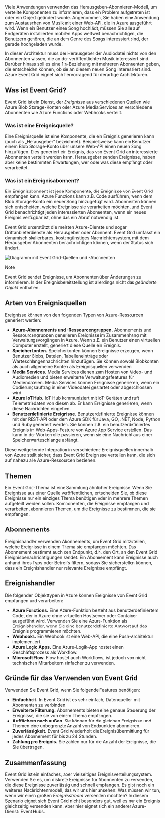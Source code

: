 Viele Anwendungen verwenden das Herausgeben-Abonnieren-Modell, um verteilte Komponenten zu informieren, dass ein Problem aufgetreten ist oder ein Objekt geändert wurde. Angenommen, Sie haben eine Anwendung zum Austauschen von Musik mit einer Web-API, die in Azure ausgeführt wird. Wenn ein Benutzer einen Song hochlädt, müssen Sie alle auf Endgeräten installierten mobilen Apps weltweit benachrichtigen, die Benutzern gehören, die an dem Genre des Songs interessiert sind, der gerade hochgeladen wurde.

In dieser Architektur muss der Herausgeber der Audiodatei nichts von den Abonnenten wissen, die an der veröffentlichten Musik interessiert sind. Darüber hinaus soll es eine 1:n-Beziehung mit mehreren Abonnenten geben, die entscheiden können, ob sie an diesem neuen Song interessiert sind. Azure Event Grid eignet sich hervorragend für derartige Architekturen.

## <a name="what-is-event-grid"></a>Was ist Event Grid?
Event Grid ist ein Dienst, der _Ereignisse_ aus verschiedenen Quellen wie Azure Blob Storage-Konten oder Azure Media Services an verschiedene Abonnenten wie Azure Functions oder Webhooks verteilt.

### <a name="what-is-an-event-source"></a>Was ist eine Ereignisquelle?
Eine Ereignisquelle ist eine Komponente, die ein Ereignis generieren kann (auch als „Herausgeber“ bezeichnet). Beispielsweise kann ein Benutzer einem Blob Storage-Konto über unsere Web-API einen neuen Song hinzufügen. Dies generiert ein Ereignis, das von Event Grid an interessierte Abonnenten verteilt werden kann. Herausgeber senden Ereignisse, haben aber keine bestimmten Erwartungen, wer oder was diese empfängt oder verarbeitet.

### <a name="what-is-an-event-subscriber"></a>Was ist ein Ereignisabonnent?
Ein Ereignisabonnent ist jede Komponente, die Ereignisse von Event Grid empfangen kann. Azure Functions kann z.B. Code ausführen, wenn dem Blob Storage-Konto ein neuer Song hinzugefügt wird. Abonnenten können sich entscheiden, welche Ereignisse sie verarbeiten möchten, und Event Grid benachrichtigt jeden interessierten Abonnenten, wenn ein neues Ereignis verfügbar ist, ohne das ein Abruf notwendig ist.

Event Grid unterstützt die meisten Azure-Dienste und sogar Drittanbieterdienste als Herausgeber oder Abonnent. Event Grid umfasst ein dynamisch skalierbares, kostengünstiges Nachrichtensystem, mit dem Herausgeber Abonnenten benachrichtigen können, wenn der Status sich ändert.

![Diagramm mit Event Grid-Quellen und -Abonnenten](../media-draft/5-event-grid.png)

> [!NOTE]
> Event Grid sendet Ereignisse, um Abonnenten über Änderungen zu informieren. In der Ereignisbereitstellung ist allerdings nicht das _geänderte Objekt_ enthalten.

## <a name="types-of-event-sources"></a>Arten von Ereignisquellen
Ereignisse können von den folgenden Typen von Azure-Ressourcen generiert werden:

- **Azure-Abonnements und -Ressourcengruppen.** Abonnements und Ressourcengruppen generieren Ereignisse im Zusammenhang mit Verwaltungsvorgängen in Azure. Wenn z.B. ein Benutzer einen virtuellen Computer erstellt, generiert diese Quelle ein Ereignis.
- **Speicherkonten.** Speicherkonten können Ereignisse erzeugen, wenn Benutzer Blobs, Dateien, Tabelleneinträge oder Warteschlangennachrichten hinzufügen. Sie können sowohl Blobkonten als auch allgemeine Konten als Ereignisquellen verwenden.
- **Media Services.** Media Services dienen zum Hosten von Video- und Audiomedien und bieten erweiterte Verwaltungsfeatures für Mediendateien. Media Services können Ereignisse generieren, wenn ein Codierungsauftrag in einer Videodatei gestartet oder abgeschlossen wird.
- **Azure IoT Hub.** IoT Hub kommuniziert mit IoT-Geräten und ruft Telemetriedaten von diesen ab. Er kann Ereignisse generieren, wenn diese Nachrichten eingehen.
- **Benutzerdefinierte Ereignisse.** Benutzerdefinierte Ereignisse können mit der REST-API oder dem Azure SDK für Java, GO, .NET, Node, Python und Ruby generiert werden. Sie können z.B. ein benutzerdefiniertes Ereignis im Web-Apps-Feature von Azure App Service erstellen. Das kann in der Workerrolle passieren, wenn sie eine Nachricht aus einer Speicherwarteschlange abfängt.

Diese weitgehende Integration in verschiedene Ereignisquellen innerhalb von Azure stellt sicher, dass Event Grid Ereignisse verteilen kann, die sich auf nahezu alle Azure-Ressourcen beziehen.

## <a name="topics"></a>Themen
Ein Event Grid-Thema ist eine Sammlung ähnlicher Ereignisse. Wenn Sie Ereignisse aus einer Quelle veröffentlichen, entscheiden Sie, ob diese Ereignisse nur ein einziges Thema benötigen oder in mehrere Themen aufgeteilt werden sollen. Komponenten, die Ereignisse empfangen und verarbeiten, abonnieren Themen, um die Ereignisse zu bestimmen, die sie empfangen.

## <a name="subscriptions"></a>Abonnements
Ereignishandler verwenden Abonnements, um Event Grid mitzuteilen, welche Ereignisse in einem Thema sie empfangen möchten. Das Abonnement bestimmt auch den Endpunkt, d.h. den Ort, an den Event Grid Ereignisbenachrichtigungen sendet. Ein Abonnement kann Ereignisse auch anhand ihres Typs oder Betreffs filtern, sodass Sie sicherstellen können, dass ein Ereignishandler nur relevante Ereignisse empfängt.

## <a name="event-handlers"></a>Ereignishandler
Die folgenden Objekttypen in Azure können Ereignisse von Event Grid empfangen und verarbeiten:

- **Azure Functions.** Eine Azure-Funktion besteht aus benutzerdefiniertem Code, der in Azure ohne virtuellen Hostserver oder Container ausgeführt wird. Verwenden Sie eine Azure-Funktion als Ereignishandler, wenn Sie eine benutzerdefinierte Antwort auf das Ereignis programmieren möchten.
- **Webhooks.** Ein Webhook ist eine Web-API, die eine Push-Architektur implementiert.
- **Azure Logic Apps.** Eine Azure-Logik-App hostet einen Geschäftsprozess als Workflow.
- **Microsoft Flow.** Flow hostet auch Workflows, ist jedoch von nicht technischen Mitarbeitern einfacher zu verwenden.

## <a name="should-you-use-event-grid"></a>Gründe für das Verwenden von Event Grid
Verwenden Sie Event Grid, wenn Sie folgende Features benötigen:

- **Einfachheit.** In Event Grid ist es sehr einfach, Datenquellen mit Abonnenten zu verbinden.
- **Erweiterte Filterung.** Abonnements bieten eine genaue Steuerung der Ereignisse, die sie von einem Thema empfangen.
- **Auffächern nach außen.** Sie können für die gleichen Ereignisse und Themen eine unbegrenzte Anzahl von Endpunkten abonnieren.
- **Zuverlässigkeit.** Event Grid wiederholt die Ereignisübermittlung für jedes Abonnement für bis zu 24 Stunden.
- **Zahlung pro Ereignis.** Sie zahlen nur für die Anzahl der Ereignisse, die Sie übertragen.

## <a name="summary"></a>Zusammenfassung
Event Grid ist ein einfaches, aber vielseitiges Ereignisverteilungssystem. Verwenden Sie es, um diskrete Ereignisse für Abonnenten zu versenden, die diese Ereignisse zuverlässig und schnell empfangen. Es gibt noch ein weiteres Nachrichtenmodell, das wir uns hier ansehen: Was müssen wir tun, wenn wir einen großen _Ereignisstream_ versenden möchten? In diesem Szenario eignet sich Event Grid nicht besonders gut, weil es nur ein Ereignis gleichzeitig versenden kann. Aber hier eignet sich ein anderer Azure-Dienst: Event Hubs.